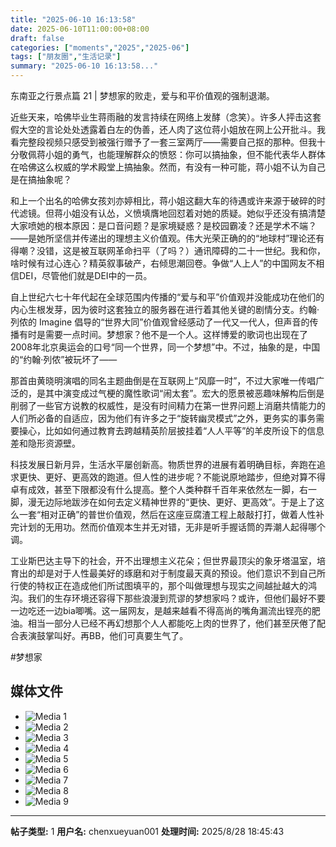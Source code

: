 ```yaml
---
title: "2025-06-10 16:13:58"
date: 2025-06-10T11:00:00+08:00
draft: false
categories: ["moments","2025","2025-06"]
tags: ["朋友圈","生活记录"]
summary: "2025-06-10 16:13:58..."
---
```


东南亚之行景点篇 21 | 梦想家的败走，爱与和平价值观的强制退潮。

近些天来，哈佛毕业生蒋雨融的发言持续在网络上发酵（念笑）。许多人抨击这套假大空的言论处处透露着白左的伪善，还人肉了这位蒋小姐放在网上公开批斗。我看完整段视频只感受到被强行赠予了一套三室两厅——需要自己抠的那种。但我十分敬佩蒋小姐的勇气，也能理解群众的愤怒：你可以搞抽象，但不能代表华人群体在哈佛这么权威的学术殿堂上搞抽象。然而，有没有一种可能，蒋小姐不认为自己是在搞抽象呢？

和上一个出名的哈佛女孩刘亦婷相比，蒋小姐这翻大车的待遇或许来源于破碎的时代滤镜。但蒋小姐没有认怂，义愤填膺地回怼着对她的质疑。她似乎还没有搞清楚大家喷她的根本原因：是口音问题？是家境疑惑？是校园霸凌？还是学术不端？——是她所坚信并传递出的理想主义价值观。伟大光荣正确的的“地球村”理论还有得嘲？没错，这是被互联网革命扫平（了吗？）通讯障碍的二十一世纪。我和你，啥时候有过心连心？精英叙事破产，右倾思潮回卷。争做“人上人”的中国网友不相信DEI，尽管他们就是DEI中的一员。

自上世纪六七十年代起在全球范围内传播的“爱与和平”价值观并没能成功在他们的内心生根发芽，因为彼时这套独立的服务器在进行着其他关键的剧情分支。约翰·列侬的 Imagine 倡导的“世界大同”价值观曾经感动了一代又一代人，但声音的传播有时是需要一点时间。梦想家？他不是一个人。这样博爱的歌词也出现在了2008年北京奥运会的口号“同一个世界，同一个梦想”中。不过，抽象的是，中国的“约翰·列侬”被玩坏了——

那首由黄晓明演唱的同名主题曲倒是在互联网上“风靡一时”，不过大家唯一传唱广泛的，是其中演变成过气梗的魔性歌词“闹太套”。宏大的愿景被恶趣味解构后倒是削弱了一些官方说教的权威性，是没有时间精力在第一世界问题上消磨共情能力的人们所必备的自适应，因为他们有许多之于“旋转幽灵模式”之外，更务实的事务需要操心，比如如何通过教育去跨越精英阶层披挂着“人人平等”的羊皮所设下的信息差和隐形资源壁。

科技发展日新月异，生活水平屡创新高。物质世界的进展有着明确目标，奔跑在追求更快、更好、更高效的跑道。但人性的进步呢？不能说原地踏步，但绝对算不得卓有成效，甚至下限都没有什么提高。整个人类种群千百年来依然左一脚，右一脚，漫无边际地跋涉在如何去定义精神世界的“更快、更好、更高效”。于是上了这么一套“相对正确”的普世价值观，然后在这座豆腐渣工程上敲敲打打，做着人性补完计划的无用功。然而价值观本生并无对错，无非是听手握话筒的弄潮人起得哪个调。

工业斯巴达主导下的社会，开不出理想主义花朵；但世界最顶尖的象牙塔温室，培育出的却是对于人性最美好的琢磨和对于制度最天真的预设。他们意识不到自己所行使的特权正在造成他们所试图填平的，那个叫做理想与现实之间越扯越大的鸿沟。我们的生存环境还容得下那些浪漫到荒谬的梦想家吗？或许，但他们最好不要一边吃还一边bia唧嘴。这一届网友，是越来越看不得高尚的嘴角漏流出锃亮的肥油。相当一部分人已经不再幻想那个人人都能吃上肉的世界了，他们甚至厌倦了配合表演鼓掌叫好。再BB，他们可真要生气了。

​#梦想家

## 媒体文件

- ![Media 1](/Moments/photos/2025-06-10/202506101613580.jpg)
- ![Media 2](/Moments/photos/2025-06-10/202506101613581.jpg)
- ![Media 3](/Moments/photos/2025-06-10/202506101613582.jpg)
- ![Media 4](/Moments/photos/2025-06-10/202506101613583.jpg)
- ![Media 5](/Moments/photos/2025-06-10/202506101613584.jpg)
- ![Media 6](/Moments/photos/2025-06-10/202506101613585.jpg)
- ![Media 7](/Moments/photos/2025-06-10/202506101613586.jpg)
- ![Media 8](/Moments/photos/2025-06-10/202506101613587.jpg)
- ![Media 9](/Moments/photos/2025-06-10/202506101613588.jpg)

---

**帖子类型:** 1
**用户名:** chenxueyuan001
**处理时间:** 2025/8/28 18:45:43